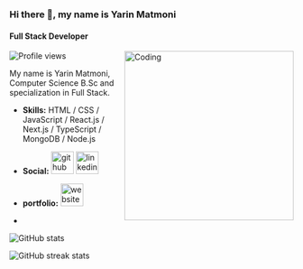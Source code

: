 ### Hi there 👋, my name is Yarin Matmoni
#### Full Stack Developer

<img align="right" alt="Coding" width="300" src="https://media1.giphy.com/media/qgQUggAC3Pfv687qPC/giphy.gif?cid=ecf05e47kmtnrqsv2qaslfk44vneg6n0xyngytwmf5skrs83&rid=giphy.gif&ct=g">

![Profile views](https://gpvc.arturio.dev/yarinmatmoni)  

My name is Yarin Matmoni, Computer Science B.Sc and specialization in Full Stack.

- **Skills:** HTML / CSS / JavaScript / React.js / Next.js / TypeScript / MongoDB / Node.js 

- **Social:** [<img src='https://cdn.jsdelivr.net/npm/simple-icons@3.0.1/icons/github.svg' alt='github' height='40'>](https://github.com/yarinmatmoni)  [<img src='https://cdn.jsdelivr.net/npm/simple-icons@3.0.1/icons/linkedin.svg' alt='linkedin' height='40'>](https://www.linkedin.com/in/https://www.linkedin.com/in/yarin-matmoni//)  
- **portfolio:** [<img src='https://cdn.jsdelivr.net/npm/simple-icons@3.0.1/icons/icloud.svg' alt='website' height='40'>](https://yarinmatmoni.github.io/portfolio-website)  

- 
![GitHub stats](https://github-readme-stats.vercel.app/api?username=yarinmatmoni&show_icons=true)  

![GitHub streak stats](https://streak-stats.demolab.com/?user=yarinmatmoni)
